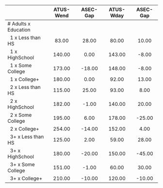 
|                      |    ATUS-Wend |     ASEC-Gap |    ATUS-Wday |     ASEC-Gap |
| -------------------- | :----------: | :----------: | :----------: | :----------: |
| # Adults x Education |              |              |              |              |
| &nbsp;&nbsp;1 x Less than HS |        83.00 |        28.00 |        80.00 |        10.00 |
| &nbsp;&nbsp;1 x HighSchool |       140.00 |         0.00 |       143.00 |        -8.00 |
| &nbsp;&nbsp;1 x Some College |       173.00 |       -18.00 |       148.00 |        -8.00 |
| &nbsp;&nbsp;1 x College+ |       180.00 |         0.00 |        92.00 |        13.00 |
| &nbsp;&nbsp;2 x Less than HS |       115.00 |        25.00 |        93.00 |         8.00 |
| &nbsp;&nbsp;2 x HighSchool |       182.00 |        -1.00 |       140.00 |        20.00 |
| &nbsp;&nbsp;2 x Some College |       195.00 |         6.00 |       178.00 |       -25.00 |
| &nbsp;&nbsp;2 x College+ |       254.00 |       -14.00 |       152.00 |         4.00 |
| &nbsp;&nbsp;3+ x Less than HS |       125.00 |         2.00 |        59.00 |        28.00 |
| &nbsp;&nbsp;3+ x HighSchool |       180.00 |       -20.00 |       150.00 |       -45.00 |
| &nbsp;&nbsp;3+ x Some College |       151.00 |        -1.00 |        60.00 |        30.00 |
| &nbsp;&nbsp;3+ x College+ |       210.00 |       -10.00 |       120.00 |       -10.00 |

